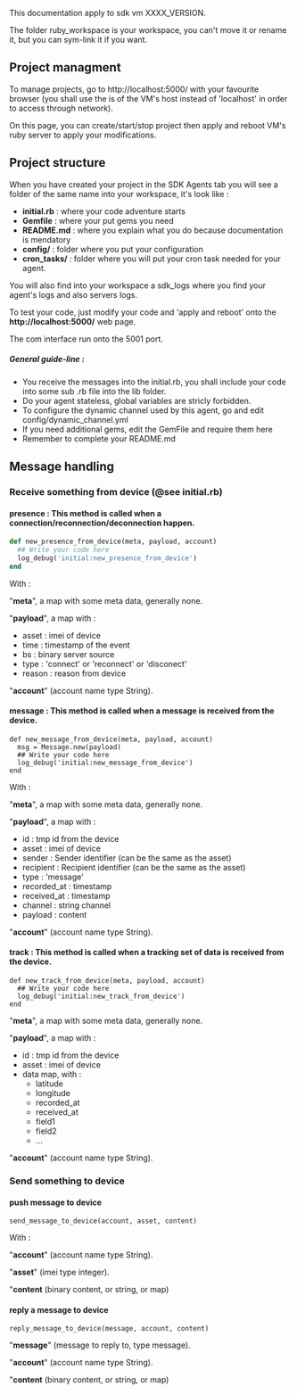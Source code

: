 
This documentation apply to sdk vm XXXX_VERSION.

The folder ruby_workspace is your workspace, you can't move it or rename it, but you can sym-link it if you want.

## Project managment
To manage projects, go to http://localhost:5000/ with your favourite browser (you shall use the is of the VM's host instead of 'localhost' in order to access through network).

On this page, you can create/start/stop project then apply and reboot VM's ruby server to apply your modifications.

## Project structure
 When you have created your project in the SDK Agents tab you will see a folder of the same name into your workspace, it's look like :

* **initial.rb** : where your code adventure starts
* **Gemfile** : where your put gems you need
* **README.md** : where you explain what you do because documentation is mendatory
* **config/** : folder where you put your configuration
* **cron_tasks/** : folder where you will put your cron task needed for your agent.

You will also find into your workspace a sdk_logs where you find your agent's logs and also servers logs.

To test your code, just modify your code and 'apply and reboot' onto the **http://localhost:5000/** web page.

The com interface run onto the 5001 port.

##### General guide-line :

* You receive the messages into the initial.rb, you shall include your code into some sub .rb file into the lib folder.
* Do your agent stateless, global variables are stricly forbidden.
* To configure the dynamic channel used by this agent, go and edit config/dynamic_channel.yml
* If you need additional gems, edit the GemFile and require them here
* Remember to complete your README.md


## Message handling

### Receive something from device (@see initial.rb)

#### presence : This method is called when a connection/reconnection/deconnection happen.

``` ruby
def new_presence_from_device(meta, payload, account)
  ## Write your code here
  log_debug('initial:new_presence_from_device')
end
```

 With :

"**meta**", a map with some meta data, generally none.

"**payload**", a map with :

* asset   : imei of device
* time    : timestamp of the event
* bs      : binary server source
* type    : 'connect' or 'reconnect' or 'disconect'
* reason  : reason from device

"**account**" (account name type String).

#### message : This method is called when a message is received from the device.

    def new_message_from_device(meta, payload, account)
      msg = Message.new(payload)
      ## Write your code here
      log_debug('initial:new_message_from_device')
    end

 With :

"**meta**", a map with some meta data, generally none.

"**payload**", a map with :

* id           : tmp id from the device
* asset        : imei of device
* sender       : Sender identifier (can be the same as the asset)
* recipient    : Recipient identifier (can be the same as the asset)
* type         : 'message'
* recorded_at  : timestamp
* received_at  : timestamp
* channel      : string channel
* payload      : content

"**account**" (account name type String).

#### track : This method is called when a tracking set of data is received from the device.

    def new_track_from_device(meta, payload, account)
      ## Write your code here
      log_debug('initial:new_track_from_device')
    end

"**meta**", a map with some meta data, generally none.

"**payload**", a map with :

* id           : tmp id from the device
* asset        : imei of device
* data map, with :
  * latitude
  * longitude
  * recorded_at
  * received_at
  * field1
  * field2
  * ...

"**account**" (account name type String).


### Send something to device

#### push message to device

    send_message_to_device(account, asset, content)

With :

"**account**" (account name type String).

"**asset**" (imei type integer).

"**content** (binary content, or string, or map)

#### reply a message to device

    reply_message_to_device(message, account, content)

"**message**" (message to reply to, type message).

"**account**" (account name type String).

"**content** (binary content, or string, or map)
